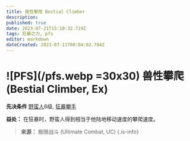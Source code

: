 ```yaml
---
title: 兽性攀爬 Bestial Climber
description: 
published: true
date: 2023-07-21T15:10:32.719Z
tags: 狂暴之力, pfs
editor: markdown
dateCreated: 2023-07-11T00:04:02.784Z
---
```


# ![PFS](/pfs.webp =30x30) 兽性攀爬 (Bestial Climber, Ex)

**先决条件** [野蛮人](/野蛮人)6级, [狂暴攀手](/狂暴之力/狂暴攀手)

**益处：** 在狂暴时，野蛮人得到相当于他陆地移动速度的攀爬速度。

> **来源：** 极限战斗 (Ultimate Combat, UC)
{.is-info}
